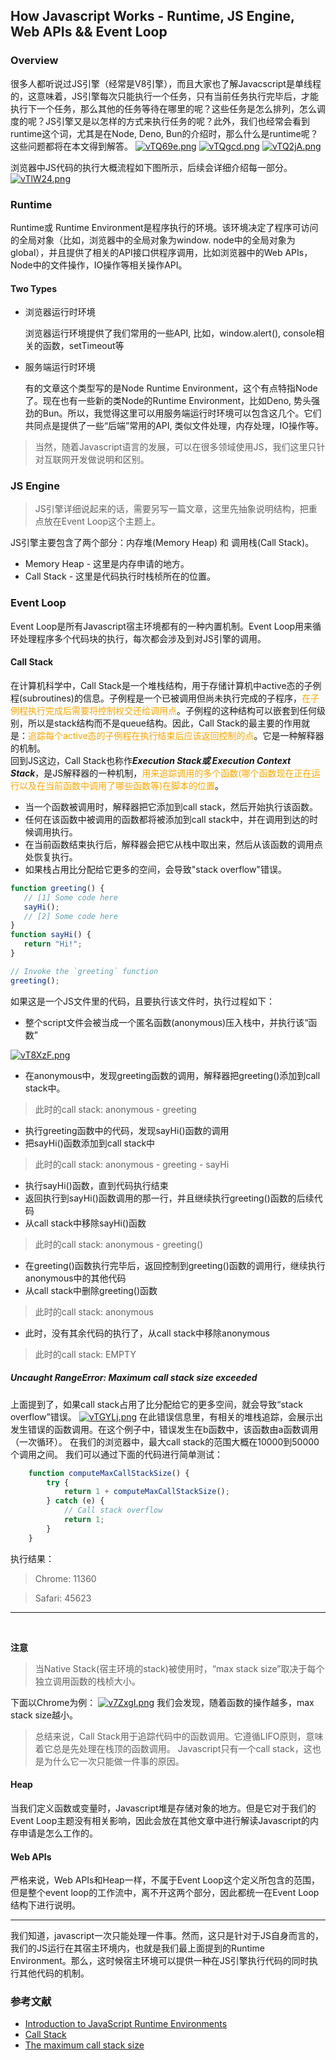 ## How Javascript Works - Runtime, JS Engine, Web APIs && Event Loop

### Overview

  很多人都听说过JS引擎（经常是V8引擎），而且大家也了解Javacscript是单线程的，这意味着，JS引擎每次只能执行一个任务，只有当前任务执行完毕后，才能执行下一个任务，那么其他的任务等待在哪里的呢？这些任务是怎么排列，怎么调度的呢？JS引擎又是以怎样的方式来执行任务的呢？此外，我们也经常会看到runtime这个词，尤其是在Node, Deno, Bun的介绍时，那么什么是runtime呢？这些问题都将在本文得到解答。
  [![vTQ69e.png](https://s1.ax1x.com/2022/09/04/vTQ69e.png)](https://imgse.com/i/vTQ69e)
  [![vTQgcd.png](https://s1.ax1x.com/2022/09/04/vTQgcd.png)](https://imgse.com/i/vTQgcd)
  [![vTQ2jA.png](https://s1.ax1x.com/2022/09/04/vTQ2jA.png)](https://imgse.com/i/vTQ2jA)

浏览器中JS代码的执行大概流程如下图所示，后续会详细介绍每一部分。
[![vTlW24.png](https://s1.ax1x.com/2022/09/04/vTlW24.png)](https://imgse.com/i/vTlW24)

### Runtime
Runtime或 Runtime Environment是程序执行的环境。该环境决定了程序可访问的全局对象（比如，浏览器中的全局对象为window. node中的全局对象为global），并且提供了相关的API接口供程序调用，比如浏览器中的Web APIs， Node中的文件操作，IO操作等相关操作API。

#### Two Types
- 浏览器运行时环境

  浏览器运行环境提供了我们常用的一些API, 比如，window.alert(), console相关的函数，setTimeout等
- 服务端运行时环境

  有的文章这个类型写的是Node Runtime Environment，这个有点特指Node了。现在也有一些新的类Node的Runtime Environment，比如Deno, 势头强劲的Bun。所以，我觉得这里可以用服务端运行时环境可以包含这几个。它们共同点是提供了一些“后端”常用的API, 类似文件处理，内存处理，IO操作等。

> 当然，随着Javascript语言的发展，可以在很多领域使用JS，我们这里只针对互联网开发做说明和区别。

### JS Engine
> JS引擎详细说起来的话，需要另写一篇文章，这里先抽象说明结构，把重点放在Event Loop这个主题上。

JS引擎主要包含了两个部分：内存堆(Memory Heap) 和 调用栈(Call Stack)。
- Memory Heap - 这里是内存申请的地方。
- Call Stack - 这里是代码执行时栈桢所在的位置。

### Event Loop
Event Loop是所有Javascript宿主环境都有的一种内置机制。Event Loop用来循环处理程序多个代码块的执行，每次都会涉及到对JS引擎的调用。

#### Call Stack

在计算机科学中，Call Stack是一个堆栈结构，用于存储计算机中active态的子例程(subroutines)的信息。子例程是一个已被调用但尚未执行完成的子程序，<font color="orange">在子例程执行完成后需要将控制权交还给调用点</font>。子例程的这种结构可以嵌套到任何级别，所以是stack结构而不是queue结构。因此，Call Stack的最主要的作用就是：<font color="orange">追踪每个active态的子例程在执行结束后应该返回控制的点</font>。它是一种解释器的机制。
<br />
回到JS这边，Call Stack也称作***Execution Stack或 Execution Context Stack***，是JS解释器的一种机制，<font color="orange">用来追踪调用的多个函数(哪个函数现在正在运行以及在当前函数中调用了哪些函数等)在脚本的位置</font>。

- 当一个函数被调用时，解释器把它添加到call stack，然后开始执行该函数。
- 任何在该函数中被调用的函数都将被添加到call stack中，并在调用到达的时候调用执行。
- 在当前函数结束执行后，解释器会把它从栈中取出来，然后从该函数的调用点处恢复执行。
- 如果栈占用比分配给它更多的空间，会导致"stack overflow"错误。

```javascript
function greeting() {
   // [1] Some code here
   sayHi();
   // [2] Some code here
}
function sayHi() {
   return "Hi!";
}

// Invoke the `greeting` function
greeting();
```
如果这是一个JS文件里的代码，且要执行该文件时，执行过程如下：
- 整个script文件会被当成一个匿名函数(anonymous)压入栈中，并执行该“函数”

[![vT8XzF.png](https://s1.ax1x.com/2022/09/04/vT8XzF.png)](https://imgse.com/i/vT8XzF)
- 在anonymous中，发现greeting函数的调用，解释器把greeting()添加到call stack中。
> 此时的call stack: anonymous - greeting
- 执行greeting函数中的代码，发现sayHi()函数的调用
- 把sayHi()函数添加到call stack中
> 此时的call stack: anonymous - greeting - sayHi
- 执行sayHi()函数，直到代码执行结束
- 返回执行到sayHi()函数调用的那一行，并且继续执行greeting()函数的后续代码
- 从call stack中移除sayHi()函数
> 此时的call stack: anonymous - greeting()
- 在greeting()函数执行完毕后，返回控制到greeting()函数的调用行，继续执行anonymous中的其他代码
- 从call stack中删除greeting()函数
> 此时的call stack: anonymous
- 此时，没有其余代码的执行了，从call stack中移除anonymous
> 此时的call stack: EMPTY

##### Uncaught RangeError: Maximum call stack size exceeded
上面提到了，如果call stack占用了比分配给它的更多空间，就会导致“stack overflow”错误。
[![vTGYLj.png](https://s1.ax1x.com/2022/09/05/vTGYLj.png)](https://imgse.com/i/vTGYLj)
在此错误信息里，有相关的堆栈追踪，会展示出发生错误的函数调用。在这个例子中，错误发生在b函数中，该函数由a函数调用（一次循环）。
在我们的浏览器中，最大call stack的范围大概在10000到50000个调用之间。
我们可以通过下面的代码进行简单测试：
```javascript
    function computeMaxCallStackSize() {
        try {
            return 1 + computeMaxCallStackSize();
        } catch (e) {
            // Call stack overflow
            return 1;
        }
    }
```
执行结果：
> Chrome: 11360

> Safari: 45623

<hr />
<br />

**注意**
> 当Native Stack(宿主环境的stack)被使用时，“max stack size”取决于每个独立调用函数的栈桢大小。

下面以Chrome为例：
[![v7ZxgI.png](https://s1.ax1x.com/2022/09/05/v7ZxgI.png)](https://imgse.com/i/v7ZxgI)
我们会发现，随着函数的操作越多，max stack size越小。

> 总结来说，Call Stack用于追踪代码中的函数调用。它遵循LIFO原则，意味着它总是先处理在栈顶的函数调用。
> Javascript只有一个call stack，这也是为什么它一次只能做一件事的原因。

#### Heap
当我们定义函数或变量时，Javascript堆是存储对象的地方。但是它对于我们的Event Loop主题没有相关影响，因此会放在其他文章中进行解读Javascript的内存申请是怎么工作的。

#### Web APIs
严格来说，Web APIs和Heap一样，不属于Event Loop这个定义所包含的范围，但是整个event loop的工作流中，离不开这两个部分，因此都统一在Event Loop结构下进行说明。

<hr />
我们知道，javascript一次只能处理一件事。然而，这只是针对于JS自身而言的，我们的JS运行在其宿主环境内，也就是我们最上面提到的Runtime Environment。那么，这时候宿主环境可以提供一种在JS引擎执行代码的同时执行其他代码的机制。

### 参考文献
- [Introduction to JavaScript Runtime Environments](https://www.codecademy.com/article/introduction-to-javascript-runtime-environments)
- [Call Stack](https://developer.mozilla.org/en-US/docs/Glossary/Call_stack)
- [The maximum call stack size](https://2ality.com/2014/04/call-stack-size.html)